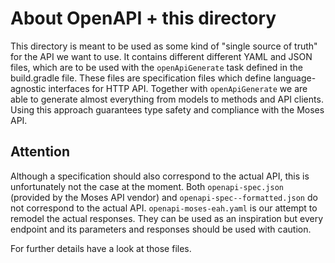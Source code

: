 # About OpenAPI + this directory 

This directory is meant to be used as some kind of "single source of truth" for the API 
we want to use. It contains different different YAML and JSON files, which are to be used 
with the `openApiGenerate` task defined in the build.gradle file. These files are specification
files which define language-agnostic interfaces for HTTP API. Together with `openApiGenerate` 
we are able to generate almost everything from models to methods and API clients. 
Using this approach guarantees type safety and compliance with the Moses API.

## Attention

Although a specification should also correspond to the actual API, 
this is unfortunately not the case at the moment. 
Both `openapi-spec.json` (provided by the Moses API vendor) and `openapi-spec--formatted.json` 
do not correspond to the actual API. `openapi-moses-eah.yaml` is our attempt to remodel the actual 
responses. They can be used as an inspiration but every endpoint and its parameters and responses
should be used with caution.

For further details have a look at those files.